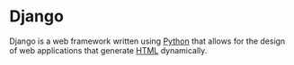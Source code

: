 # Django



Django is a web framework written using [Python](/wiki/Python) that allows for the design of web applications that generate [HTML](/wiki/HTML) dynamically.

